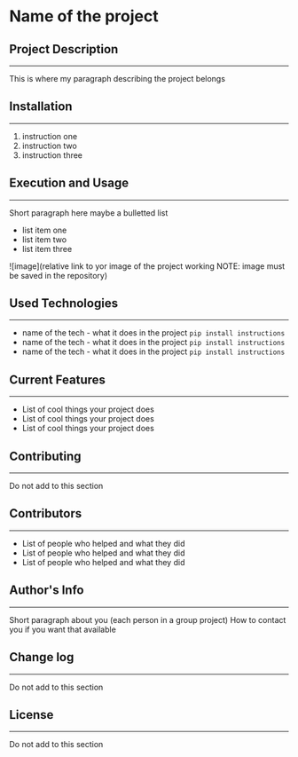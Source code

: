 # Name of the project

## Project Description
---
This is where my paragraph describing the project belongs  

## Installation
---
1. instruction one
2. instruction two
3. instruction three  

## Execution and Usage
---
Short paragraph here maybe a bulletted list

+ list item one
+ list item two
+ list item three

![image](relative link to yor image of the project working NOTE: image must be saved in the repository)  

## Used Technologies
---
+ name of the tech - what it does in the project
`pip install instructions` 
+ name of the tech - what it does in the project
`pip install instructions` 
+ name of the tech - what it does in the project
`pip install instructions`  

## Current Features 
---
+ List of cool things your project does
+ List of cool things your project does
+ List of cool things your project does  

## Contributing 
---
Do not add to this section  

## Contributors
---
+ List of people who helped and what they did
+ List of people who helped and what they did
+ List of people who helped and what they did  

## Author's Info
---
Short paragraph about you (each person in a group project)
How to contact you if you want that available  

## Change log
---
Do not add to this section  

## License 
---
Do not add to this section  